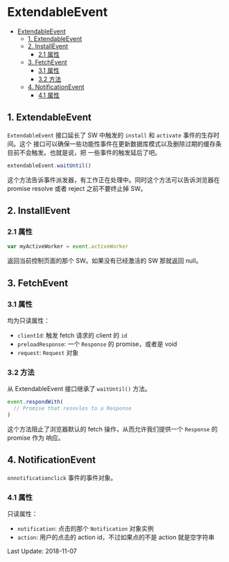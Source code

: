 # ExtendableEvent

<!-- TOC -->

- [ExtendableEvent](#extendableevent)
  - [1. ExtendableEvent](#1-extendableevent)
  - [2. InstallEvent](#2-installevent)
    - [2.1 属性](#21-属性)
  - [3. FetchEvent](#3-fetchevent)
    - [3.1 属性](#31-属性)
    - [3.2 方法](#32-方法)
  - [4. NotificationEvent](#4-notificationevent)
    - [4.1 属性](#41-属性)

<!-- /TOC -->

## 1. ExtendableEvent

`ExtendableEvent` 接口延长了 SW 中触发的 `install` 和 `activate` 事件的生存时间。这个
接口可以确保一些功能性事件在更新数据库模式以及删除过期的缓存条目前不会触发。也就是说，把
一些事件的触发延后了吧。    

```js
extendableEvent.waitUntil()
```    

这个方法告诉事件派发器，有工作正在处理中。同时这个方法可以告诉浏览器在 promise resolve
或者 reject 之前不要终止掉 SW。    

## 2. InstallEvent

### 2.1 属性

```js
var myActiveWorker = event.activeWorker
```   

返回当前控制页面的那个 SW。如果没有已经激活的 SW 那就返回 null。    

## 3. FetchEvent

### 3.1 属性

均为只读属性：   

+ `clientId`: 触发 fetch 请求的 client 的 `id`
+ `preloadResponse`: 一个 `Response` 的 promise，或者是 void
+ `request`: `Request` 对象

### 3.2 方法

从 ExtendableEvent 接口继承了 `waitUntil()` 方法。   

```js
event.respondWith(
  // Promise that resovles to a Response
)
```   

这个方法阻止了浏览器默认的 fetch 操作，从而允许我们提供一个 `Response` 的 promise 作为
响应。    


## 4. NotificationEvent

`onnotificationclick` 事件的事件对象。   

### 4.1 属性

只读属性：   

+ `notification`: 点击的那个 `Notification` 对象实例
+ `action`: 用户的点击的 action id，不过如果点的不是 action 就是空字符串

Last Update: 2018-11-07
